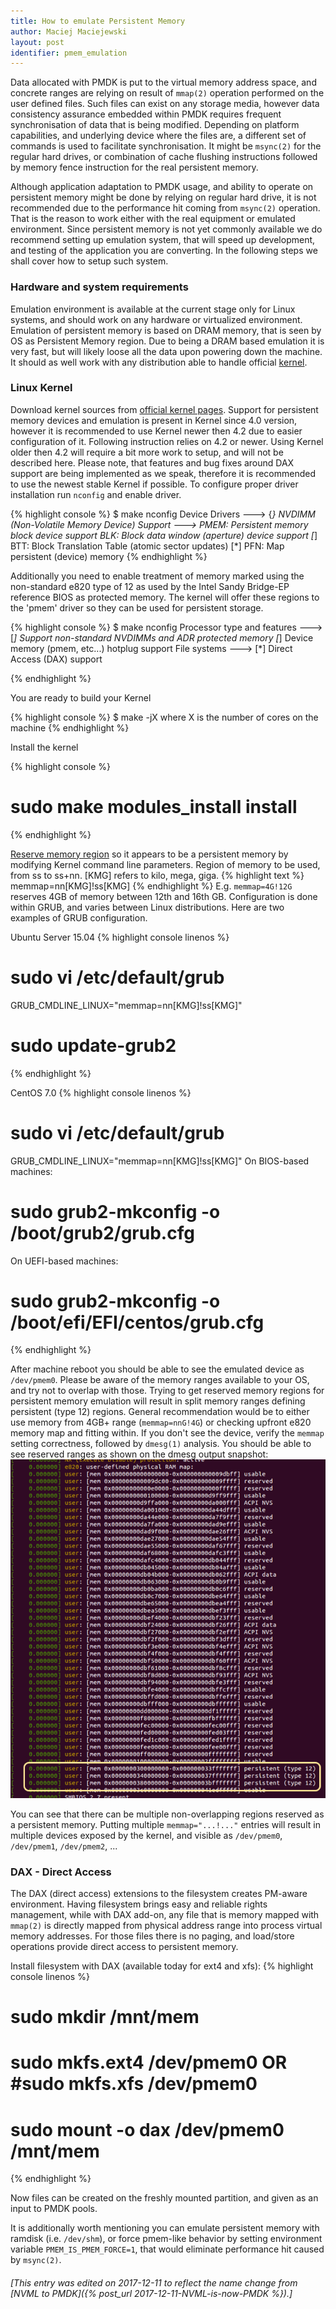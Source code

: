 ```yaml
---
title: How to emulate Persistent Memory
author: Maciej Maciejewski
layout: post
identifier: pmem_emulation
---
```

Data allocated with PMDK is put to the virtual memory address space, and concrete ranges are relying on result of `mmap(2)` operation performed on the user defined files.
Such files can exist on any storage media, however data consistency assurance embedded within PMDK requires frequent synchronisation of data that is being modified.
Depending on platform capabilities, and underlying device where the files are, a different set of commands is used to facilitate synchronisation.
It might be `msync(2)` for the regular hard drives, or combination of cache flushing instructions followed by memory fence instruction for the real persistent memory.

Although application adaptation to PMDK usage, and ability to operate on persistent memory might be done by relying on regular hard drive, it is not recommended due to the performance hit coming from `msync(2)` operation.
That is the reason to work either with the real equipment or emulated environment. Since persistent memory is not yet commonly available we do recommend setting up emulation system, that will speed up development, and testing of the application you are converting. In the following steps we shall cover how to setup such system.

### Hardware and system requirements
Emulation environment is available at the current stage only for Linux systems, and should work on any hardware or virtualized environment. Emulation of persistent memory is based on DRAM memory, that is seen by OS as Persistent Memory region. Due to being a DRAM based emulation it is very fast, but will likely loose all the data upon powering down the machine.
It should as well work with any distribution able to handle official [kernel](https://www.kernel.org/).

### Linux Kernel
Download kernel sources from [official kernel pages](https://www.kernel.org/).
Support for persistent memory devices and emulation is present in Kernel since 4.0 version, however it is recommended to use Kernel newer then 4.2 due to easier configuration of it. Following instruction relies on 4.2 or newer. Using Kernel older then 4.2 will require a bit more work to setup, and will not be described here. 
Please note, that features and bug fixes around DAX support are being implemented as we speak, therefore it is recommended to use the newest stable Kernel if possible.
To configure proper driver installation run `nconfig` and enable driver.

{% highlight console %}
$ make nconfig
	Device Drivers ---> 
		{*} NVDIMM (Non-Volatile Memory Device) Support --->
			<M>   PMEM: Persistent memory block device support
			<M>   BLK: Block data window (aperture) device support
			[*]   BTT: Block Translation Table (atomic sector updates)
			[*]   PFN: Map persistent (device) memory 
{% endhighlight %}

Additionally you need to enable treatment of memory marked using the non-standard e820 type of 12 as used by the Intel Sandy Bridge-EP reference BIOS as protected memory. The kernel will offer these regions to the 'pmem' driver so they can be used for persistent storage.

{% highlight console %}
$ make nconfig
	Processor type and features --->
		[*] Support non-standard NVDIMMs and ADR protected memory
		[*] Device memory (pmem, etc...) hotplug support
	File systems --->
		[*] Direct Access (DAX) support 

{% endhighlight %}

You are ready to build your Kernel

{% highlight console %}
$ make -jX
	where X is the number of cores on the machine
{% endhighlight %}

Install the kernel

{% highlight console %}
# sudo make modules_install install
{% endhighlight %}

[Reserve memory region](https://nvdimm.wiki.kernel.org/how_to_choose_the_correct_memmap_kernel_parameter_for_pmem_on_your_system) so it appears to be a persistent memory by modifying Kernel command line parameters.
Region of memory to be used, from ss to ss+nn. [KMG] refers to kilo, mega, giga.
{% highlight text %}
memmap=nn[KMG]!ss[KMG]
{% endhighlight %}
E.g. `memmap=4G!12G` reserves 4GB of memory between 12th and 16th GB.
Configuration is done within GRUB, and varies between Linux distributions. 
Here are two examples of GRUB configuration.

Ubuntu Server 15.04
{% highlight console linenos %}
# sudo vi /etc/default/grub
GRUB_CMDLINE_LINUX="memmap=nn[KMG]!ss[KMG]"
# sudo update-grub2
{% endhighlight %}

CentOS 7.0
{% highlight console linenos %}
# sudo vi /etc/default/grub
GRUB_CMDLINE_LINUX="memmap=nn[KMG]!ss[KMG]"
On BIOS-based machines:
# sudo grub2-mkconfig -o /boot/grub2/grub.cfg
On UEFI-based machines:
# sudo grub2-mkconfig -o /boot/efi/EFI/centos/grub.cfg
{% endhighlight %}

After machine reboot you should be able to see the emulated device as `/dev/pmem0`. Please be aware of the memory ranges available to your OS, and try not to overlap with those. Trying to get reserved memory regions for persistent memory emulation will result in split memory ranges defining persistent (type 12) regions. General recommendation would be to either use memory from 4GB+ range (`memmap=nnG!4G`) or checking upfront e820 memory map and fitting within.
If you don't see the device, verify the `memmap` setting correctness, followed by `dmesg(1)` analysis. You should be able to see reserved ranges as shown on the dmesg output snapshot:
![dmesg](/assets/dmesg.png)

You can see that there can be multiple non-overlapping regions reserved as a persistent memory. Putting multiple `memmap="...!..."` entries will result in multiple devices exposed by the kernel, and visible as `/dev/pmem0`, `/dev/pmem1`, `/dev/pmem2`, ...

### DAX - Direct Access
The DAX (direct access) extensions to the filesystem creates PM-aware environment.
Having filesystem brings easy and reliable rights management, while with DAX add-on, any file that is memory mapped with `mmap(2)` is directly mapped from physical address range into process virtual memory addresses.
For those files there is no paging, and load/store operations provide direct access to persistent memory.

Install filesystem with DAX (available today for ext4 and xfs):
{% highlight console linenos %}
# sudo mkdir /mnt/mem
# sudo mkfs.ext4 /dev/pmem0    OR    #sudo mkfs.xfs /dev/pmem0
# sudo mount -o dax /dev/pmem0 /mnt/mem
{% endhighlight %}

Now files can be created on the freshly mounted partition, and given as an input to PMDK pools.

It is additionally worth mentioning you can emulate persistent memory with ramdisk (i.e. `/dev/shm`), or force pmem-like behavior by setting environment variable `PMEM_IS_PMEM_FORCE=1`, that would eliminate performance hit caused by `msync(2)`.

###### [This entry was edited on 2017-12-11 to reflect the name change from [NVML to PMDK]({% post_url 2017-12-11-NVML-is-now-PMDK %}).]
